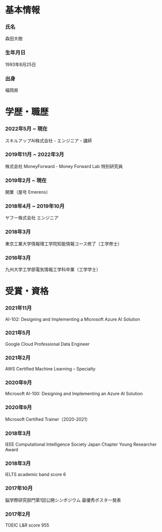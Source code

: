 # 基本情報

### 氏名
森田大樹

### 生年月日
1993年8月25日

### 出身
福岡県

# 学歴・職歴

### 2022年5月 ~ 現在
スキルアップAI株式会社 - エンジニア・講師

### 2019年11月 ~ 2022年3月
株式会社 MoneyForward - Money Forward Lab 特別研究員

### 2019年2月 ~ 現在
開業（屋号 Emerens）

### 2018年4月 ~ 2019年10月
ヤフー株式会社 エンジニア

### 2018年3月
東京工業大学情報理工学院知能情報コース修了（工学修士）

### 2016年3月
九州大学工学部電気情報工学科卒業（工学学士）

# 受賞・資格

### 2021年11月
AI-102: Designing and Implementing a Microsoft Azure AI Solution

### 2021年5月
Google Cloud Professional Data Engineer

### 2021年2月
AWS Certified Machine Learning – Specialty

### 2020年9月
Microsoft AI-100: Designing and Implementing an Azure AI Solution

### 2020年9月
Microsoft Certified Trainer（2020-2021）

### 2018年3月
IEEE Computational Intelligence Society Japan Chapter Young Researcher Award

### 2018年3月
IELTS academic band score 6

### 2017年10月
脳学際研究部門第1回公開シンポジウム 最優秀ポスター発表

### 2017年2月
TOEIC L&R score 955
